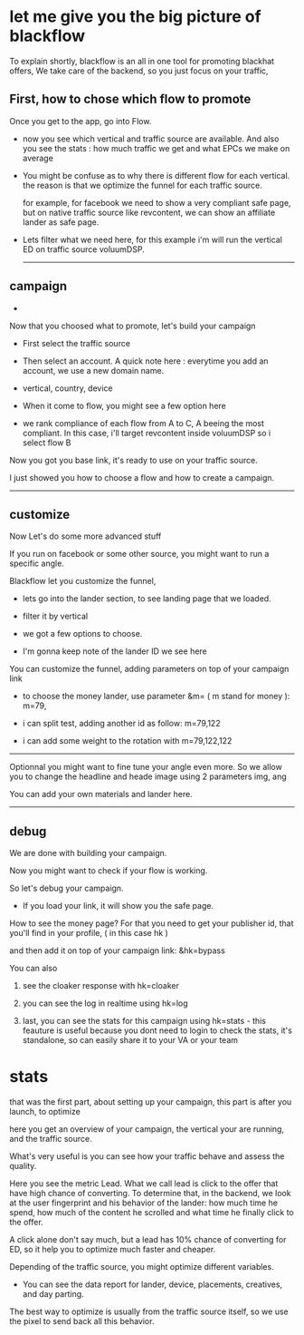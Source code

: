 

#

# let me give you the big picture of blackflow

To explain shortly, blackflow is an all in one tool for promoting blackhat offers, We take care of the backend, so you just focus on your traffic,

## First, how to chose which flow to promote

Once you get to the app, go into Flow.

- now you see which vertical and traffic source are available. And also you see the stats : how much traffic we get and what EPCs we make on average

- You might be confuse as to why there is different flow for each vertical. the reason is that we optimize the funnel for each traffic source. 
  
  for example, for facebook we need to show a very compliant safe page,  but on native traffic source like revcontent, we can show an affiliate lander as safe page.

- Lets filter what we need here, for this example i'm will run the vertical ED on traffic source voluumDSP.
  
  ---



## campaign

- 

Now that you choosed what to promote, let's build your campaign

-  First select the traffic source

- Then select an account. A quick note here : everytime you add an account, we use a new domain name.  

- vertical, country, device

- When it come to flow, you might see a few option here 

- we rank compliance of each flow from A to C, A beeing the most compliant. In this case, i'll target revcontent inside voluumDSP so i select flow B



Now you got you base link, it's ready to use on your traffic source.



I just showed you how to choose a flow and how to create a campaign.

---



## customize

Now Let's do some more advanced stuff

If you run on facebook or some other source, you might want to run a specific angle.

Blackflow let you customize the funnel, 

- lets go into the lander section, to see landing page that we loaded. 

- filter it by vertical

- we got a few options to choose.

- I'm gonna keep note of the lander ID we see here



 You can customize the funnel, adding parameters on top of your campaign link

- to choose the money lander, use parameter &m= ( m stand for money ): m=79,

- i can split test, adding another id as follow: m=79,122

- i can add some weight to the rotation with m=79,122,122



____

Optionnal you might want to fine tune your angle even more. So we allow you to change the headline and heade image using 2 parameters img, ang



You can add your own materials and lander here.

____

## debug

We are done with building your campaign.

Now you might want to check  if your flow is working.

So let's debug your campaign.

- If you load your link, it will show you the safe page.
  
  

How to see the money page? For that you need to get your publisher id, that you'll find in your profile, ( in this case hk )

and then add it on top of your campaign link:  &hk=bypass

You can also 

1.  see the cloaker response with hk=cloaker

2. you can see the log in realtime using hk=log

3. last, you can see the stats for this campaign using hk=stats - this feauture is useful because you dont need to login to check the stats, it's standalone, so can easily share it to your VA or your team



# stats

that was the first part, about setting up your campaign, this part is after you launch, to optimize



here you get an overview of your campaign, the vertical your are running, and the traffic source.

What's very useful is you can see how your traffic behave and assess the quality.

Here you see the metric Lead.  What we call lead is click to the offer that have high chance of converting. To determine that, in the backend, we look at the user fingerprint  and his behavior of the lander:  how much time he spend, how much of the content he scrolled and what time he finally click to the offer. 

A click alone don't say much, but a lead has 10% chance of converting for ED, so it help you to optimize much faster and cheaper.

Depending of the traffic source, you might optimize different variables. 

- You can see the data report for lander, device, placements, creatives, and day parting.




The best way to optimize is usually from the traffic source itself, so we use the pixel to send back all this behavior.


















